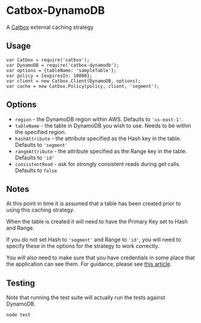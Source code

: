 Catbox-DynamoDB
===

A [Catbox](https://github.com/spumko/catbox) external caching strategy


Usage
---
    var Catbox = require('catbox');
    var DynamoDB = require('catbox-dynamodb');
    var options = {tableName: 'sampleTable'};
    var policy = {expiresIn: 10000};
    var client = new Catbox.Client(DynamoDB, options);
    var cache = new Catbox.Policy(policy, client, 'segment');


Options
---
- `region` - the DynamoDB region within AWS. Defaults to `'us-east-1'`.
- `tableName` - the table in DynamoDB you wish to use. Needs to be within the specified region.
- `hashAttribute` - the attribute specified as the Hash key in the table. Defaults to `'segment'`
- `rangeAttribute` - the attribute specified as the Range key in the table. Defaults to `'id'`
- `consistentRead` - ask for strongly consistent reads during get calls. Defaults to `false`

Notes
---
At this point in time it is assumed that a table has been created prior to using this caching strategy.

When the table is created it will need to have the Primary Key set to Hash and Range.

If you do not set Hash to `'segment'` and Range to `'id'`, you will need to specify these in the options for the strategy to work correctly.

You will also need to make sure that you have credentials in some place that the application can see them. For guidance, please see [this article](http://docs.aws.amazon.com/AWSJavaScriptSDK/guide/node-configuring.html).

Testing
---
Note that running the test suite will actually run the tests against DynamoDB.

`node test`